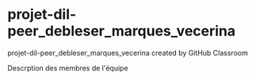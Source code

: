 # projet-dil-peer_debleser_marques_vecerina
projet-dil-peer_debleser_marques_vecerina created by GitHub Classroom

Descrption des membres de l'équipe
